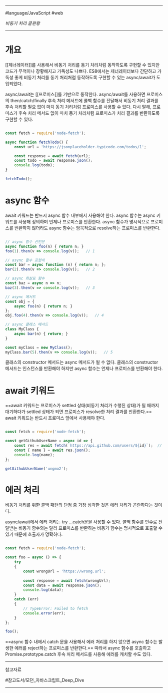 
---

#language/JavaScript #web 

_비동기 처리 끝판왕_

---

# 개요

[[제너레이터]]를 사용해서 비동기 처리를 동기 처리처럼 동작하도록 구현할 수 있지만 코드가 무척이나 장황해지고 가독성도 나쁘다. ES8에서는 제너레이터보다 간단하고 가독성 좋게 비동기 처리를 동기 처리처럼 동작하도록 구현할 수 있는 async/await가 도입되었다.

async/await는 [[프로미스]]를 기반으로 동작한다. async/await를 사용하면 프로미스의 then/catch/finally 후속 처리 메서드에 콜백 함수를 전달해서 비동기 처리 결과를 후속 처리할 필요 없이 마치 동기 처리처럼 프로미스를 사용할 수 있다. 다시 말해, 프로미스가 후속 처리 메서드 없이 마치 동기 처리처럼 프로미스가 처리 결과를 반환하도록 구현할 수 있다.

```javascript

const fetch = require('node-fetch');

async function fetchTodo() {
    const url = 'https://jsonplaceholder.typicode.com/todos/1';

    const response = await fetch(url);
    const todo = await response.json();
    console.log(todo);
}

fetchTodo();

```

# async 함수

await 키워드는 반드시 async 함수 내부에서 사용해야 한다. async 함수는 async 키워드를 사용해 정의하며 언제나 프로미스를 반환한다. async 함수가 명시적으로 프로미스를 반환하지 않더라도 async 함수는 암묵적으로 resolve하는 프로미스를 반환한다.

```javascript

// async 함수 선언문
async function foo(n) { return n; }
foo(1).then(v => console.log(v));   // 1

// async 함수 표현식
const bar = async function (n) { return n; };
bar(2).then(v => console.log(v));   // 2

// async 화살표 함수
const baz = async n => n;
baz(3).then(v => console.log(v));   // 3

// async 메서드
const obj = {
    async foo(n) { return n; }
};
obj.foo(4).then(v => console.log(v));   // 4

// async 클래스 메서드
class MyClass {
    async bar(n) { return; }
}

const myClass = new MyClass();
myClass.bar(5).then(v => console.log(v));   // 5

```

클래스의 constructor 메서드는 async 메서드가 될 수 없다. 클래스의 constructor 메서드는 인스턴스를 반환해야 하지만 async 함수는 언제나 프로미스를 반환해야 한다.

# await 키워드

==await 키워드는 프로미스가 settled 상태(비동기 처리가 수행된 상태)가 될 때까지 대기하다가 settled 상태가 되면 프로미스가 resolve한 처리 결과를 반환한다.== await 키워드는 반드시 프로미스 앞에서 사용해야 한다.

```javascript

const fetch = require('node-fetch');

const getGithubUserName = async id => {
    const res = await fetch(`https://api.github.com/users/${id}`);  // 1
    const { name } = await res.json();
    console.log(name);
};

getGithubUserName('ungmo2');

```

# 에러 처리

비동기 처리를 위한 콜백 패턴의 단점 중 가장 심각한 것은 에러 처리가 곤란하다는 것이다.

async/await에서 에러 처리는 try ...catch문을 사용할 수 있다. 콜백 함수를 인수로 전달받는 비동기 함수와는 달리 프로미스를 반환하는 비동기 함수는 명시적으로 호출할 수 있기 때문에 호출자가 명확하다.

```javascript

const fetch = require('node-fetch');

const foo = async () => {
	try
	{
		const wrongUrl = 'https://wrong.url';
	
		const response = await fetch(wrongUrl);
		const data = await response.json();
		console.log(data);
	}
	catch (err)
	{
		// TypeError: Failed to fetch
		console.error(err);
	}
};

foo();

```

==async 함수 내에서 catch 문을 사용해서 에러 처리를 하지 않으면 async 함수는 발생한 에러를 reject하는 프로미스를 반환한다.== 따라서 async 함수를 호출하고 Promise.prototype.catch 후속 처리 메서드를 사용해 에러를 캐치할 수도 있다.

---

참고자료

#참고도서/모던_자바스크립트_Deep_Dive 

---